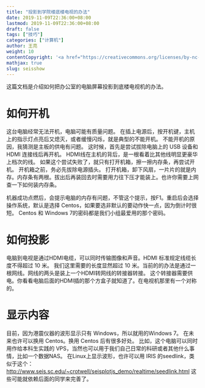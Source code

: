 ```yaml
---
title: "投影到学院楼底楼电视的办法"
date: 2019-11-09T22:36:00+08:00
lastmod: 2019-11-09T22:36:00+08:00
draft: false
tags: ["技巧"]
categories: ["计算机"]
author: 王亮
weight: 10
contentCopyright: '<a href="https://creativecommons.org/licenses/by-nc-sa/4.0/deed.zh" rel="noopener" target="_blank">CC 4.0</a>'
mathjax: true
slug: seisshow
---
```


这篇文档是介绍如何把办公室的电脑屏幕投影到底楼电视机的办法。

# 如何开机

这台电脑经常无法开机，电脑可能有质量问题。
在插上电源后，按开机键，主机上的指示灯点亮后又熄灭，或者缓慢闪烁，就是典型的不能开机。
不能开机的原因，我猜测是主板的供电有问题。
这时候，首先是尝试拔除电脑上的 USB 设备和 HDMI 连接线后再开机。
HDMI线在主机的背后，是一根看着比其他线明显更豪华上档次的线。
如果这个尝试失败了，就只有打开机箱，擦一擦内存条，再尝试开机。
开机箱之前，务必先拔除电源插头。
打开机箱，卸下风扇，一片片的就是内存。内存条有两根。拔出后再装回去时需要用力往下压才能装上。也许你需要上网查一下如何装内存条。

机器成功点燃后，会提示电脑的内存有问题，不管这个提示，按F1。重启后会选择操作系统，默认是选择 Centos，如果要选非默认的要动作快一点，因为倒计时很短。
Centos 和 Windows 7的密码都是我们小组最爱用的那个密码。

# 如何投影

电脑到电视是通过HDMI电缆，可以同时传输图像和声音。HDMI 标准规定线缆长度不得超过 10 米。
我们这里需要的长度显然超过 10 米。当前的的办法是通过一根网线。网线的两头是装上一个HDMI转网线的转接器转接。
这个转接器需要供电。你看看电脑后面的HDMI插的那个方盒子就知道了。在电视机那里有一个对称的。

# 显示内容

目前，因为港震仪器的波形显示只有 Windows，所以就用的Windows 7。
在未来也许可以换用 Centos。换用 Centos 后有很多好处。
比如，这个电脑可以同时用作给本科生实践的 VPS，当然也可以用于我们自己日常的科研或者其他什么事情，比如一个数据NAS。
在Linux上显示波形，也许可以用 IRIS 的seedlink，类似于这个：http://www.seis.sc.edu/~crotwell/seisplotjs_demo/realtime/seedlink.html
这些可能就依赖后面的同学来完善了。
